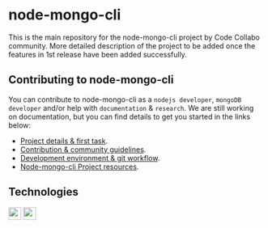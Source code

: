 # node-mongo-cli
This is the main repository for the node-mongo-cli project by Code Collabo community. More detailed description of the project to be added once the features in 1st release have been added successfully.

<!--
## How to use node-mongo-cli

Add how to use description once the features in 1st release have been added successfully.
-->

## Contributing to node-mongo-cli

You can contribute to node-mongo-cli as a `nodejs developer`, `mongoDB developer` and/or help with `documentation` & `research`. We are still working on documentation, but you can find details to get you started in the links below:
* [Project details & first task](https://github.com/code-collabo/node-mongo-cli/issues/1).
* [Contribution & community guidelines](https://github.com/code-collabo/node-mongo-docs/issues/3).
* [Development environment & git workflow](https://github.com/code-collabo/node-mongo-docs/issues/2).
* [Node-mongo-cli Project resources](https://github.com/code-collabo/node-mongo-docs/issues/1).


## Technologies

[<img alt="node js" height="25px" src="https://nodejs.org/static/images/logos/nodejs-new-pantone-black.svg" />](https://nodejs.org/static/images/logos/nodejs-new-pantone-black.svg)
[<img alt="mongoDB" height="25px" src="https://webassets.mongodb.com/_com_assets/cms/MongoDB_Logo_FullColorBlack_RGB-4td3yuxzjs.png" />](https://webassets.mongodb.com/_com_assets/cms/MongoDB_Logo_FullColorBlack_RGB-4td3yuxzjs.png)

